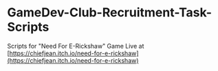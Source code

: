 # GameDev-Club-Recruitment-Task-Scripts
Scripts for "Need For E-Rickshaw" 
Game Live at [https://chiefjean.itch.io/need-for-e-rickshaw](https://chiefjean.itch.io/need-for-e-rickshaw)
